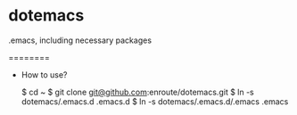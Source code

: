 dotemacs
========

.emacs, including necessary packages

========
* How to use?

    $ cd ~
    $ git clone git@github.com:enroute/dotemacs.git
    $ ln -s dotemacs/.emacs.d .emacs.d
    $ ln -s dotemacs/.emacs.d/.emacs .emacs
